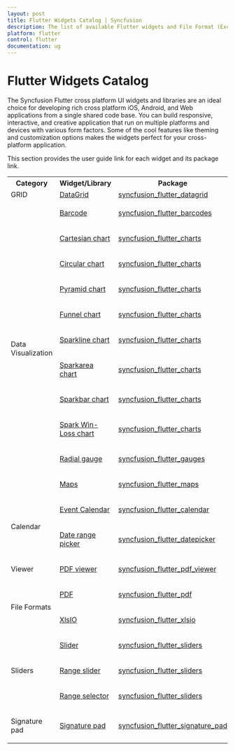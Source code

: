 ```yaml
---
layout: post
title: Flutter Widgets Catalog | Syncfusion
description: The list of available Flutter widgets and File Format (Excel and PDF) packages. |Syncfusion Flutter Widgets|
platform: flutter
control: flutter
documentation: ug
---
```


# Flutter Widgets Catalog

The Syncfusion Flutter cross platform UI widgets and libraries are an ideal choice for developing rich cross platform iOS, Android, and Web applications from a single shared code base. You can build responsive, interactive, and creative application that run on multiple platforms and devices with various form factors. Some of the cool features like theming and customization options makes the widgets perfect for your cross-platform application.

This section provides the user guide link for each widget and its package link.

<table>
<tr>
<th>Category</th>
<th>Widget/Library</th>
<th>Package</th>
</tr>

<tr>
<td>GRID</td>
<td><a href = "https://help.syncfusion.com/flutter/datagrid/overview">DataGrid</a></td>
<td><a href="https://pub.dev/packages/syncfusion_flutter_datagrid">syncfusion_flutter_datagrid</a></td>
</tr>
<tr>

<td rowspan="11">

<p>Data Visualization</p>
</td>

<td><p><a href="(https://help.syncfusion.com/flutter/barcode/overview)">Barcode<a></p></td>

<td><p><a href="https://pub.dev/packages/syncfusion_flutter_barcodes">syncfusion_flutter_barcodes</a></p></td>

</tr>

<tr>
<td><p><a href="https://help.syncfusion.com/flutter/cartesian-charts/overview">Cartesian chart</a></p></td>
<td><p><a href="https://pub.dev/packages/syncfusion_flutter_charts">syncfusion_flutter_charts</a></p></td>
</tr>

<tr>
<td><p><a href="https://help.syncfusion.com/flutter/circular-charts/overview">Circular chart</a></p></td>
<td><p><a href="https://pub.dev/packages/syncfusion_flutter_charts">syncfusion_flutter_charts</a></p></td>
</tr>

<tr>
<td><p><a href="https://help.syncfusion.com/flutter/pyramid-chart/overview"> Pyramid chart</a></p></td>
<td><p><a href="https://pub.dev/packages/syncfusion_flutter_charts">syncfusion_flutter_charts</a></p></td>
</tr>

<tr>
<td><p><a href="https://help.syncfusion.com/flutter/funnel-chart/overview">Funnel chart</a></p></td>
<td><p><a href="https://pub.dev/packages/syncfusion_flutter_charts">syncfusion_flutter_charts</a></p></td>
</tr>

<tr>
<td><p><a href="https://help.syncfusion.com/flutter/sparkcharts/overview">Sparkline chart</a></p></td>
<td><p><a href="https://pub.dev/packages/syncfusion_flutter_charts">syncfusion_flutter_charts</a></p></td>
</tr>

<tr>
<td><p><a href="https://help.syncfusion.com/flutter/sparkcharts/overview">Sparkarea chart</a></p></td>
<td><p><a href="https://pub.dev/packages/syncfusion_flutter_charts">syncfusion_flutter_charts</a></p></td>
</tr>

<tr>
<td><p><a href="https://help.syncfusion.com/flutter/sparkcharts/overview">Sparkbar chart</a></p></td>
<td><p><a href="https://pub.dev/packages/syncfusion_flutter_charts">syncfusion_flutter_charts</a></p></td>
</tr>

<tr>
<td><p><a href="https://help.syncfusion.com/flutter/sparkcharts/overview">Spark Win-Loss chart</a></p></td>
<td><p><a href="https://pub.dev/packages/syncfusion_flutter_charts">syncfusion_flutter_charts</a></p></td>
</tr>

<tr>
<td><p><a href="https://help.syncfusion.com/flutter/radial-gauge/overview">Radial gauge</a></p></td>
<td><p><a href="https://pub.dev/packages/syncfusion_flutter_gauges">syncfusion_flutter_gauges</a></p>
</td>
</tr>

<tr>
<td><p><a href="https://help.syncfusion.com/flutter/maps/overview">Maps</a></p></td>
<td><p><a href="https://pub.dev/packages/syncfusion_flutter_maps">syncfusion_flutter_maps</a></p></td>
</tr>

<tr>
<td rowspan="2"><p>Calendar</p></td>
<td><p><a href="https://help.syncfusion.com/flutter/calendar/overview">Event Calendar</a></p></td>
<td><p><a href="https://pub.dev/packages/syncfusion_flutter_calendar">syncfusion_flutter_calendar</a></p></td>
</tr>

<tr>
<td><p><a href="https://help.syncfusion.com/flutter/daterangepicker/overview">Date range picker</a></p></td>
<td><p><a href="https://pub.dev/packages/syncfusion_flutter_datepicker">syncfusion_flutter_datepicker</a></p>
</td>
</tr>

<tr>
<td><p>Viewer</p></td>
<td><p><a href="https://help.syncfusion.com/flutter/pdf-viewer/overview">PDF viewer</a></p></td>
<td><p><a href="https://pub.dev/packages/syncfusion_flutter_pdfviewer">syncfusion_flutter_pdf_viewer</a></p>
</td></tr>

<tr>
<td rowspan="2"><p>File Formats</p></td>
<td><p><a href="https://help.syncfusion.com/flutter/pdf/overview">PDF</a></p></td>
<td><p><a href="https://pub.dev/packages/syncfusion_flutter_pdf">syncfusion_flutter_pdf</a></p></td>
</tr>

<tr>
<td><p><a href="https://help.syncfusion.com/flutter/xlsio/overview">XlsIO</a></p></td>
<td><p><a href="https://pub.dev/packages/syncfusion_flutter_xlsio">syncfusion_flutter_xlsio</a></p></td>
</tr>

<tr>
<td rowspan="3"><p>Sliders</p></td>
<td><p><a href="http://172.16.0.76/flutter/slider/overview">Slider</a></p></td>
<td><p><a href="https://pub.dev/packages/syncfusion_flutter_sliders">syncfusion_flutter_sliders</a></p>
</td>
</tr>

<tr>
<td><p><a href="https://help.syncfusion.com/flutter/range-slider/overview">Range slider</a></p></td>
<td><p><a href="https://pub.dev/packages/syncfusion_flutter_sliders">syncfusion_flutter_sliders</a></p>
</td>
</tr>

<tr>
<td><p><a href="https://help.syncfusion.com/flutter/range-selector/overview">Range selector</a></p></td>
<td><p><a href="https://pub.dev/packages/syncfusion_flutter_sliders">syncfusion_flutter_sliders</a></p></td>
</tr>

<tr>
<td><p>Signature pad</p></td>
<td><p><a href="https://help.syncfusion.com/flutter/signaturepad/overview">Signature pad</a></p></td>
<td><p><a href="https://pub.dev/packages/syncfusion_flutter_signaturepad">syncfusion_flutter_signature_pad</a></p></td>
</tr>

</table>
